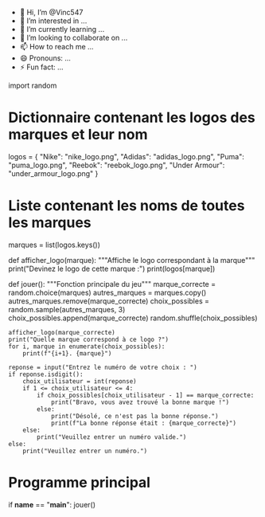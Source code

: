 - 👋 Hi, I’m @Vinc547
- 👀 I’m interested in ...
- 🌱 I’m currently learning ...
- 💞️ I’m looking to collaborate on ...
- 📫 How to reach me ...
- 😄 Pronouns: ...
- ⚡ Fun fact: ...

<!---
Vinc547/Vinc547 is a ✨ special ✨ repository because its `README.md` (this file) appears on your GitHub profile.
You can click the Preview link to take a look at your changes.
--->
import random

# Dictionnaire contenant les logos des marques et leur nom
logos = {
    "Nike": "nike_logo.png",
    "Adidas": "adidas_logo.png",
    "Puma": "puma_logo.png",
    "Reebok": "reebok_logo.png",
    "Under Armour": "under_armour_logo.png"
}

# Liste contenant les noms de toutes les marques
marques = list(logos.keys())

def afficher_logo(marque):
    """Affiche le logo correspondant à la marque"""
    print("Devinez le logo de cette marque :")
    print(logos[marque])

def jouer():
    """Fonction principale du jeu"""
    marque_correcte = random.choice(marques)
    autres_marques = marques.copy()
    autres_marques.remove(marque_correcte)
    choix_possibles = random.sample(autres_marques, 3)
    choix_possibles.append(marque_correcte)
    random.shuffle(choix_possibles)

    afficher_logo(marque_correcte)
    print("Quelle marque correspond à ce logo ?")
    for i, marque in enumerate(choix_possibles):
        print(f"{i+1}. {marque}")

    reponse = input("Entrez le numéro de votre choix : ")
    if reponse.isdigit():
        choix_utilisateur = int(reponse)
        if 1 <= choix_utilisateur <= 4:
            if choix_possibles[choix_utilisateur - 1] == marque_correcte:
                print("Bravo, vous avez trouvé la bonne marque !")
            else:
                print("Désolé, ce n'est pas la bonne réponse.")
                print(f"La bonne réponse était : {marque_correcte}")
        else:
            print("Veuillez entrer un numéro valide.")
    else:
        print("Veuillez entrer un numéro.")

# Programme principal
if __name__ == "__main__":
    jouer()

